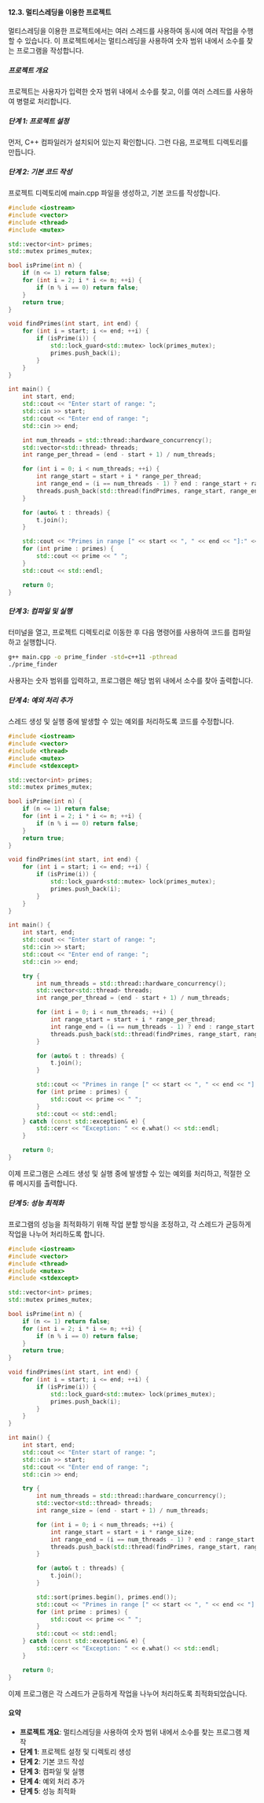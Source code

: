 #### 12.3. 멀티스레딩을 이용한 프로젝트

멀티스레딩을 이용한 프로젝트에서는 여러 스레드를 사용하여 동시에 여러 작업을 수행할 수 있습니다. 이 프로젝트에서는 멀티스레딩을 사용하여 숫자 범위 내에서 소수를 찾는 프로그램을 작성합니다.

##### 프로젝트 개요

프로젝트는 사용자가 입력한 숫자 범위 내에서 소수를 찾고, 이를 여러 스레드를 사용하여 병렬로 처리합니다.

##### 단계 1: 프로젝트 설정

먼저, C++ 컴파일러가 설치되어 있는지 확인합니다. 그런 다음, 프로젝트 디렉토리를 만듭니다.

##### 단계 2: 기본 코드 작성

프로젝트 디렉토리에 main.cpp 파일을 생성하고, 기본 코드를 작성합니다.

```cpp
#include <iostream>
#include <vector>
#include <thread>
#include <mutex>

std::vector<int> primes;
std::mutex primes_mutex;

bool isPrime(int n) {
    if (n <= 1) return false;
    for (int i = 2; i * i <= n; ++i) {
        if (n % i == 0) return false;
    }
    return true;
}

void findPrimes(int start, int end) {
    for (int i = start; i <= end; ++i) {
        if (isPrime(i)) {
            std::lock_guard<std::mutex> lock(primes_mutex);
            primes.push_back(i);
        }
    }
}

int main() {
    int start, end;
    std::cout << "Enter start of range: ";
    std::cin >> start;
    std::cout << "Enter end of range: ";
    std::cin >> end;

    int num_threads = std::thread::hardware_concurrency();
    std::vector<std::thread> threads;
    int range_per_thread = (end - start + 1) / num_threads;

    for (int i = 0; i < num_threads; ++i) {
        int range_start = start + i * range_per_thread;
        int range_end = (i == num_threads - 1) ? end : range_start + range_per_thread - 1;
        threads.push_back(std::thread(findPrimes, range_start, range_end));
    }

    for (auto& t : threads) {
        t.join();
    }

    std::cout << "Primes in range [" << start << ", " << end << "]:" << std::endl;
    for (int prime : primes) {
        std::cout << prime << " ";
    }
    std::cout << std::endl;

    return 0;
}
```

##### 단계 3: 컴파일 및 실행

터미널을 열고, 프로젝트 디렉토리로 이동한 후 다음 명령어를 사용하여 코드를 컴파일하고 실행합니다.

```sh
g++ main.cpp -o prime_finder -std=c++11 -pthread
./prime_finder
```

사용자는 숫자 범위를 입력하고, 프로그램은 해당 범위 내에서 소수를 찾아 출력합니다.

##### 단계 4: 예외 처리 추가

스레드 생성 및 실행 중에 발생할 수 있는 예외를 처리하도록 코드를 수정합니다.

```cpp
#include <iostream>
#include <vector>
#include <thread>
#include <mutex>
#include <stdexcept>

std::vector<int> primes;
std::mutex primes_mutex;

bool isPrime(int n) {
    if (n <= 1) return false;
    for (int i = 2; i * i <= n; ++i) {
        if (n % i == 0) return false;
    }
    return true;
}

void findPrimes(int start, int end) {
    for (int i = start; i <= end; ++i) {
        if (isPrime(i)) {
            std::lock_guard<std::mutex> lock(primes_mutex);
            primes.push_back(i);
        }
    }
}

int main() {
    int start, end;
    std::cout << "Enter start of range: ";
    std::cin >> start;
    std::cout << "Enter end of range: ";
    std::cin >> end;

    try {
        int num_threads = std::thread::hardware_concurrency();
        std::vector<std::thread> threads;
        int range_per_thread = (end - start + 1) / num_threads;

        for (int i = 0; i < num_threads; ++i) {
            int range_start = start + i * range_per_thread;
            int range_end = (i == num_threads - 1) ? end : range_start + range_per_thread - 1;
            threads.push_back(std::thread(findPrimes, range_start, range_end));
        }

        for (auto& t : threads) {
            t.join();
        }

        std::cout << "Primes in range [" << start << ", " << end << "]:" << std::endl;
        for (int prime : primes) {
            std::cout << prime << " ";
        }
        std::cout << std::endl;
    } catch (const std::exception& e) {
        std::cerr << "Exception: " << e.what() << std::endl;
    }

    return 0;
}
```

이제 프로그램은 스레드 생성 및 실행 중에 발생할 수 있는 예외를 처리하고, 적절한 오류 메시지를 출력합니다.

##### 단계 5: 성능 최적화

프로그램의 성능을 최적화하기 위해 작업 분할 방식을 조정하고, 각 스레드가 균등하게 작업을 나누어 처리하도록 합니다.

```cpp
#include <iostream>
#include <vector>
#include <thread>
#include <mutex>
#include <stdexcept>

std::vector<int> primes;
std::mutex primes_mutex;

bool isPrime(int n) {
    if (n <= 1) return false;
    for (int i = 2; i * i <= n; ++i) {
        if (n % i == 0) return false;
    }
    return true;
}

void findPrimes(int start, int end) {
    for (int i = start; i <= end; ++i) {
        if (isPrime(i)) {
            std::lock_guard<std::mutex> lock(primes_mutex);
            primes.push_back(i);
        }
    }
}

int main() {
    int start, end;
    std::cout << "Enter start of range: ";
    std::cin >> start;
    std::cout << "Enter end of range: ";
    std::cin >> end;

    try {
        int num_threads = std::thread::hardware_concurrency();
        std::vector<std::thread> threads;
        int range_size = (end - start + 1) / num_threads;

        for (int i = 0; i < num_threads; ++i) {
            int range_start = start + i * range_size;
            int range_end = (i == num_threads - 1) ? end : range_start + range_size - 1;
            threads.push_back(std::thread(findPrimes, range_start, range_end));
        }

        for (auto& t : threads) {
            t.join();
        }

        std::sort(primes.begin(), primes.end());
        std::cout << "Primes in range [" << start << ", " << end << "]:" << std::endl;
        for (int prime : primes) {
            std::cout << prime << " ";
        }
        std::cout << std::endl;
    } catch (const std::exception& e) {
        std::cerr << "Exception: " << e.what() << std::endl;
    }

    return 0;
}
```

이제 프로그램은 각 스레드가 균등하게 작업을 나누어 처리하도록 최적화되었습니다.

#### 요약

- **프로젝트 개요**: 멀티스레딩을 사용하여 숫자 범위 내에서 소수를 찾는 프로그램 제작
- **단계 1**: 프로젝트 설정 및 디렉토리 생성
- **단계 2**: 기본 코드 작성
- **단계 3**: 컴파일 및 실행
- **단계 4**: 예외 처리 추가
- **단계 5**: 성능 최적화
